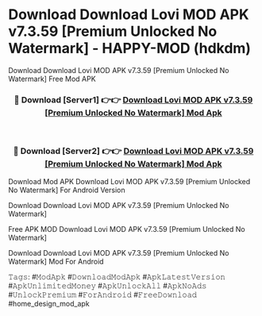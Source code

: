 # Download Download Lovi MOD APK v7.3.59 [Premium Unlocked No Watermark] - HAPPY-MOD (hdkdm)
Download Download Lovi MOD APK v7.3.59 [Premium Unlocked No Watermark] Free Mod APK

<div align="center">
<h3>🔴 Download [Server1] 👉👉 <a href="https://apkcomod.com?title=Download_Lovi_MOD_APK_v7.3.59_[Premium_Unlocked_No_Watermark]">Download Lovi MOD APK v7.3.59 [Premium Unlocked No Watermark] Mod Apk</a></h3><br>

<h3>🔴 Download [Server2] 👉👉 <a href="https://apkcomod.com?title=Download_Lovi_MOD_APK_v7.3.59_[Premium_Unlocked_No_Watermark]">Download Lovi MOD APK v7.3.59 [Premium Unlocked No Watermark] Mod Apk</a></h3>
</div>


Download Mod APK Download Lovi MOD APK v7.3.59 [Premium Unlocked No Watermark] For Android Version

Download Download Lovi MOD APK v7.3.59 [Premium Unlocked No Watermark] 

Free APK MOD Download Lovi MOD APK v7.3.59 [Premium Unlocked No Watermark] 

Download Download Lovi MOD APK v7.3.59 [Premium Unlocked No Watermark] Mod For Android

𝚃𝚊𝚐𝚜: #𝙼𝚘𝚍𝙰𝚙𝚔 #𝙳𝚘𝚠𝚗𝚕𝚘𝚊𝚍𝙼𝚘𝚍𝙰𝚙𝚔 #𝙰𝚙𝚔𝙻𝚊𝚝𝚎𝚜𝚝𝚅𝚎𝚛𝚜𝚒𝚘𝚗 #𝙰𝚙𝚔𝚄𝚗𝚕𝚒𝚖𝚒𝚝𝚎𝚍𝙼𝚘𝚗𝚎𝚢 #𝙰𝚙𝚔𝚄𝚗𝚕𝚘𝚌𝚔𝙰𝚕𝚕 #𝙰𝚙𝚔𝙽𝚘𝙰𝚍𝚜 #𝚄𝚗𝚕𝚘𝚌𝚔𝙿𝚛𝚎𝚖𝚒𝚞𝚖 #𝙵𝚘𝚛𝙰𝚗𝚍𝚛𝚘𝚒𝚍 #𝙵𝚛𝚎𝚎𝙳𝚘𝚠𝚗𝚕𝚘𝚊𝚍 #home_design_mod_apk
